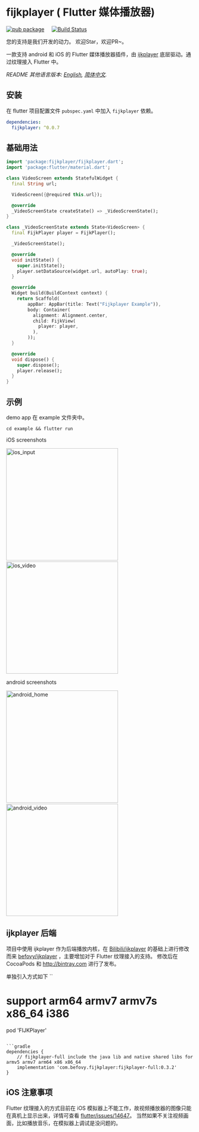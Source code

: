 # fijkplayer ( Flutter 媒体播放器)

[![pub package](https://img.shields.io/pub/v/fijkplayer.svg)](https://pub.dartlang.org/packages/fijkplayer) &nbsp; &nbsp;
[![Build Status](https://travis-ci.org/befovy/fijkplayer.svg?branch=master)](https://travis-ci.org/befovy/fijkplayer) &nbsp; &nbsp;

您的支持是我们开发的动力。 欢迎Star，欢迎PR~。

一款支持 android 和 iOS 的 Flutter 媒体播放器插件，由 [ijkplayer](https://github.com/befovy/ijkplayer) 底层驱动。通过纹理接入 Flutter 中。


*README 其他语言版本: [English](README.en.md), [简体中文](README.zh-cn.md).*


## 安装

在 flutter 项目配置文件 `pubspec.yaml` 中加入 `fijkplayer` 依赖。

```yaml
dependencies:
  fijkplayer: ^0.0.7
```

## 基础用法


```dart
import 'package:fijkplayer/fijkplayer.dart';
import 'package:flutter/material.dart';

class VideoScreen extends StatefulWidget {
  final String url;

  VideoScreen({@required this.url});

  @override
  _VideoScreenState createState() => _VideoScreenState();
}

class _VideoScreenState extends State<VideoScreen> {
  final FijkPlayer player = FijkPlayer();

  _VideoScreenState();

  @override
  void initState() {
    super.initState();
    player.setDataSource(widget.url, autoPlay: true);
  }

  @override
  Widget build(BuildContext context) {
    return Scaffold(
        appBar: AppBar(title: Text("Fijkplayer Example")),
        body: Container(
          alignment: Alignment.center,
          child: FijkView(
            player: player,
          ),
        ));
  }

  @override
  void dispose() {
    super.dispose();
    player.release();
  }
}

```

## 示例

demo app 在 example 文件夹中。

```
cd example && flutter run
```

iOS screenshots
<div>
<img src="https://user-images.githubusercontent.com/51129600/61178868-abefcc00-a629-11e9-851f-f4b2ab0028fb.jpeg" height="300px" alt="ios_input" >
&nbsp;	&nbsp;	&nbsp;	
<img src="https://user-images.githubusercontent.com/51129600/61178869-abefcc00-a629-11e9-8b15-872d8cd207b9.jpeg" height="300px" alt="ios_video" >
</div>

android screenshots

<div>
<img src="https://user-images.githubusercontent.com/51129600/61178866-ab573580-a629-11e9-8019-77a400998531.jpeg" height="300px" alt="android_home" >
&nbsp;	&nbsp;	&nbsp;	
<img src="https://user-images.githubusercontent.com/51129600/61178867-ab573580-a629-11e9-8829-8a37efb39d7d.jpeg" height="300px" alt="android_video" >
</div>

## ijkplayer 后端

项目中使用 ijkplayer 作为后端播放内核，在 [Bilibili/ijkplayer](https://github.com/Bilibili/ijkplayer) 的基础上进行修改而来 [befovy/ijkplayer](https://github.com/befovy/ijkplayer) ，主要增加对于 Flutter 纹理接入的支持。
修改后在 CocoaPods 和 http://bintray.com 进行了发布。

单独引入方式如下
``
# support arm64 armv7 armv7s x86_64 i386
pod 'FIJKPlayer'
```

```gradle
dependencies {
    // fijkplayer-full include the java lib and native shared libs for armv5 armv7 arm64 x86 x86_64
    implementation 'com.befovy.fijkplayer:fijkplayer-full:0.3.2'
}
```


## iOS 注意事项

Flutter 纹理接入的方式目前在 iOS 模拟器上不能工作，故视频播放器的图像只能在真机上显示出来，详情可查看 [flutter/issues/14647](https://github.com/flutter/flutter/issues/14647)。
当然如果不关注视频画面，比如播放音乐，在模拟器上调试是没问题的。
